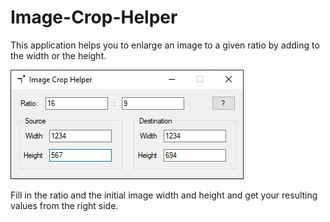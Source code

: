 # Image-Crop-Helper

This application helps you to enlarge an image to a given ratio by adding to the width or the height.

![Image Crop Helper screenshot](https://raw.githubusercontent.com/dan-mirescu/dan-mirescu.github.io/master/uploads/06-2022/image_crop_helper-screenshot.jpg)

Fill in the ratio and the initial image width and height and get your resulting values from the right side.
